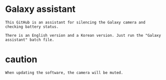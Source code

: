 # Galaxy assistant

```
This GitHub is an assistant for silencing the Galaxy camera and checking battery status.

There is an English version and a Korean version. Just run the "Galaxy assistant" batch file.
```

# caution

```
When updating the software, the camera will be muted.
```
